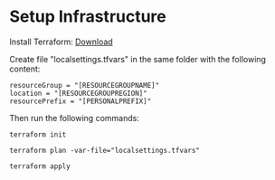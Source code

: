# Setup Infrastructure

Install Terraform: [Download](https://www.terraform.io/downloads)

Create file "localsettings.tfvars" in the same folder with the following content:
```
resourceGroup = "[RESOURCEGROUPNAME]"
location = "[RESOURCEGROUPREGION]"
resourcePrefix = "[PERSONALPREFIX]"
```
Then run the following commands:

```
terraform init

terraform plan -var-file="localsettings.tfvars"

terraform apply
```